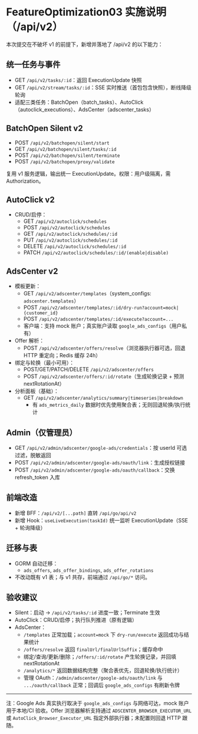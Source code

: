 # FeatureOptimization03 实施说明（/api/v2）

本次提交在不破坏 v1 的前提下，新增并落地了 /api/v2 的以下能力：

## 统一任务与事件
- GET `/api/v2/tasks/:id`：返回 ExecutionUpdate 快照
- GET `/api/v2/stream/tasks/:id`：SSE 实时推送（首包包含快照），断线降级轮询
- 适配三类任务：BatchOpen（batch_tasks）、AutoClick（autoclick_executions）、AdsCenter（adscenter_tasks）

## BatchOpen Silent v2
- POST `/api/v2/batchopen/silent/start`
- GET `/api/v2/batchopen/silent/tasks/:id`
- POST `/api/v2/batchopen/silent/terminate`
- POST `/api/v2/batchopen/proxy/validate`

复用 v1 服务逻辑，输出统一 ExecutionUpdate。权限：用户级隔离，需 Authorization。

## AutoClick v2
- CRUD/启停：
  - GET `/api/v2/autoclick/schedules`
  - POST `/api/v2/autoclick/schedules`
  - GET `/api/v2/autoclick/schedules/:id`
  - PUT `/api/v2/autoclick/schedules/:id`
  - DELETE `/api/v2/autoclick/schedules/:id`
  - PATCH `/api/v2/autoclick/schedules/:id/(enable|disable)`

## AdsCenter v2
- 模板更新：
  - GET `/api/v2/adscenter/templates`（system_configs: `adscenter.templates`）
  - POST `/api/v2/adscenter/templates/:id/dry-run?account=mock|{customer_id}`
  - POST `/api/v2/adscenter/templates/:id/execute?account=...`
  - 客户端：支持 mock 账户；真实账户读取 `google_ads_configs`（用户私有）
- Offer 解析：
  - POST `/api/v2/adscenter/offers/resolve`（浏览器执行器可选，回退 HTTP 重定向；Redis 缓存 24h）
- 绑定与轮换（最小可用）：
  - POST/GET/PATCH/DELETE `/api/v2/adscenter/offers`
  - POST `/api/v2/adscenter/offers/:id/rotate`（生成轮换记录 + 预测 nextRotationAt）
- 分析面板（基础）：
  - GET `/api/v2/adscenter/analytics/summary|timeseries|breakdown`
    - 有 `ads_metrics_daily` 数据时优先使用聚合表；无则回退轮换/执行统计

## Admin（仅管理员）
- GET `/api/v2/admin/adscenter/google-ads/credentials`：按 userId 可选过滤，脱敏返回
- POST `/api/v2/admin/adscenter/google-ads/oauth/link`：生成授权链接
- POST `/api/v2/admin/adscenter/google-ads/oauth/callback`：交换 refresh_token 入库

## 前端改造
- 新增 BFF：`/api/v2/[...path]` 直转 `/api/go/api/v2`
- 新增 Hook：`useLiveExecution(taskId)` 统一监听 ExecutionUpdate（SSE + 轮询降级）

## 迁移与表
- GORM 自动迁移：
  - `ads_offers`, `ads_offer_bindings`, `ads_offer_rotations`
- 不改动既有 v1 表；与 v1 共存，前端通过 `/api/go/*` 访问。

## 验收建议
- Silent：启动 → `/api/v2/tasks/:id` 进度一致；Terminate 生效
- AutoClick：CRUD/启停；执行队列推进（原有逻辑）
- AdsCenter：
  - `/templates` 正常加载；`account=mock` 下 `dry-run/execute` 返回成功与结果统计
  - `/offers/resolve` 返回 `finalUrl/finalUrlSuffix`；缓存命中
  - 绑定/查询/更新/删除；`/offers/:id/rotate` 产生轮换记录，并回填 nextRotationAt
  - `/analytics/*` 返回数据结构完整（聚合表优先，回退轮换/执行统计）
  - 管理 OAuth：`/admin/adscenter/google-ads/oauth/link` 与 `.../oauth/callback` 正常；回调后 `google_ads_configs` 有刷新令牌

---

注：Google Ads 真实执行取决于 `google_ads_configs` 与网络可达，mock 账户用于本地/CI 验收。Offer 浏览器解析支持通过 `ADSCENTER_BROWSER_EXECUTOR_URL` 或 `AutoClick_Browser_Executor_URL` 指定外部执行器；未配置则回退 HTTP 跟随。
